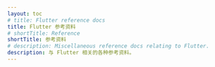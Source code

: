 ```yaml
---
layout: toc
# title: Flutter reference docs
title: Flutter 参考资料
# shortTitle: Reference
shortTitle: 参考资料
# description: Miscellaneous reference docs relating to Flutter.
description: 与 Flutter 相关的各种参考资料。
---
```

